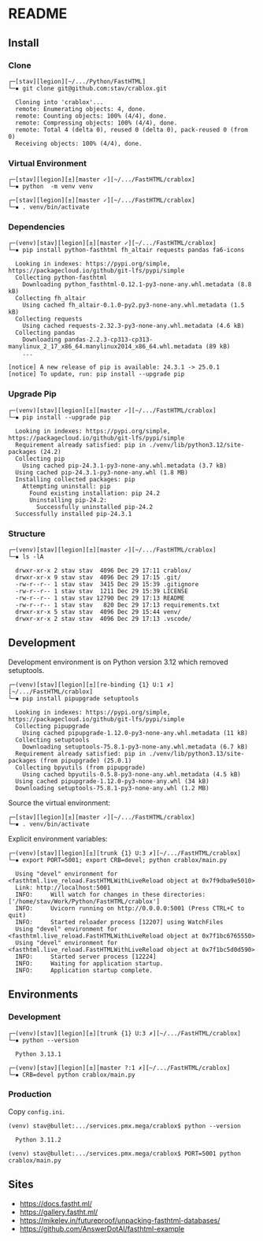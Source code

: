 # README

## Install

### Clone

    ┌─[stav][legion][~/.../Python/FastHTML]
    └─▪ git clone git@github.com:stav/crablox.git

      Cloning into 'crablox'...
      remote: Enumerating objects: 4, done.
      remote: Counting objects: 100% (4/4), done.
      remote: Compressing objects: 100% (4/4), done.
      remote: Total 4 (delta 0), reused 0 (delta 0), pack-reused 0 (from 0)
      Receiving objects: 100% (4/4), done.

### Virtual Environment

    ┌─[stav][legion][±][master ✓][~/.../FastHTML/crablox]
    └─▪ python  -m venv venv

    ┌─[stav][legion][±][master ✓][~/.../FastHTML/crablox]
    └─▪ . venv/bin/activate

### Dependencies

    ┌─(venv)[stav][legion][±][master ✓][~/.../FastHTML/crablox]
    └─▪ pip install python-fasthtml fh_altair requests pandas fa6-icons

      Looking in indexes: https://pypi.org/simple, https://packagecloud.io/github/git-lfs/pypi/simple
      Collecting python-fasthtml
        Downloading python_fasthtml-0.12.1-py3-none-any.whl.metadata (8.8 kB)
      Collecting fh_altair
        Using cached fh_altair-0.1.0-py2.py3-none-any.whl.metadata (1.5 kB)
      Collecting requests
        Using cached requests-2.32.3-py3-none-any.whl.metadata (4.6 kB)
      Collecting pandas
        Downloading pandas-2.2.3-cp313-cp313-manylinux_2_17_x86_64.manylinux2014_x86_64.whl.metadata (89 kB)
        ...

    [notice] A new release of pip is available: 24.3.1 -> 25.0.1
    [notice] To update, run: pip install --upgrade pip

### Upgrade Pip

    ┌─(venv)[stav][legion][±][master ✓][~/.../FastHTML/crablox]
    └─▪ pip install --upgrade pip

      Looking in indexes: https://pypi.org/simple, https://packagecloud.io/github/git-lfs/pypi/simple
      Requirement already satisfied: pip in ./venv/lib/python3.12/site-packages (24.2)
      Collecting pip
        Using cached pip-24.3.1-py3-none-any.whl.metadata (3.7 kB)
      Using cached pip-24.3.1-py3-none-any.whl (1.8 MB)
      Installing collected packages: pip
        Attempting uninstall: pip
          Found existing installation: pip 24.2
          Uninstalling pip-24.2:
            Successfully uninstalled pip-24.2
      Successfully installed pip-24.3.1

### Structure

    ┌─(venv)[stav][legion][±][master ✓][~/.../FastHTML/crablox]
    └─▪ ls -lA

      drwxr-xr-x 2 stav stav  4096 Dec 29 17:11 crablox/
      drwxr-xr-x 9 stav stav  4096 Dec 29 17:15 .git/
      -rw-r--r-- 1 stav stav  3415 Dec 29 15:39 .gitignore
      -rw-r--r-- 1 stav stav  1211 Dec 29 15:39 LICENSE
      -rw-r--r-- 1 stav stav 12790 Dec 29 17:13 README
      -rw-r--r-- 1 stav stav   820 Dec 29 17:13 requirements.txt
      drwxr-xr-x 5 stav stav  4096 Dec 29 15:44 venv/
      drwxr-xr-x 2 stav stav  4096 Dec 29 17:13 .vscode/

## Development

Development environment is on Python version 3.12 which removed setuptools.

    ┌─(venv)[stav][legion][±][re-binding {1} U:1 ✗][~/.../FastHTML/crablox]
    └─▪ pip install pipupgrade setuptools

      Looking in indexes: https://pypi.org/simple, https://packagecloud.io/github/git-lfs/pypi/simple
      Collecting pipupgrade
        Using cached pipupgrade-1.12.0-py3-none-any.whl.metadata (11 kB)
      Collecting setuptools
        Downloading setuptools-75.8.1-py3-none-any.whl.metadata (6.7 kB)
      Requirement already satisfied: pip in ./venv/lib/python3.13/site-packages (from pipupgrade) (25.0.1)
      Collecting bpyutils (from pipupgrade)
        Using cached bpyutils-0.5.8-py3-none-any.whl.metadata (4.5 kB)
      Using cached pipupgrade-1.12.0-py3-none-any.whl (34 kB)
      Downloading setuptools-75.8.1-py3-none-any.whl (1.2 MB)

Source the virtual environment:

    ┌─[stav][legion][±][master ✓][~/.../FastHTML/crablox]
    └─▪ . venv/bin/activate

Explicit environment variables:

    ┌─(venv)[stav][legion][±][trunk {1} U:3 ✗][~/.../FastHTML/crablox]
    └─▪ export PORT=5001; export CRB=devel; python crablox/main.py

      Using "devel" environment for <fasthtml.live_reload.FastHTMLWithLiveReload object at 0x7f9dba9e5010>
      Link: http://localhost:5001
      INFO:     Will watch for changes in these directories: ['/home/stav/Work/Python/FastHTML/crablox']
      INFO:     Uvicorn running on http://0.0.0.0:5001 (Press CTRL+C to quit)
      INFO:     Started reloader process [12207] using WatchFiles
      Using "devel" environment for <fasthtml.live_reload.FastHTMLWithLiveReload object at 0x7f1bc6765550>
      Using "devel" environment for <fasthtml.live_reload.FastHTMLWithLiveReload object at 0x7f1bc5d0d590>
      INFO:     Started server process [12224]
      INFO:     Waiting for application startup.
      INFO:     Application startup complete.

## Environments

### Development

    ┌─(venv)[stav][legion][±][trunk {1} U:3 ✗][~/.../FastHTML/crablox]
    └─▪ python --version

      Python 3.13.1

    ┌─(venv)[stav][legion][±][master ?:1 ✗][~/.../FastHTML/crablox]
    └─▪ CRB=devel python crablox/main.py

### Production

Copy `config.ini`.

    (venv) stav@bullet:.../services.pmx.mega/crablox$ python --version

      Python 3.11.2

    (venv) stav@bullet:.../services.pmx.mega/crablox$ PORT=5001 python crablox/main.py

## Sites

* https://docs.fastht.ml/
* https://gallery.fastht.ml/
* https://mikelev.in/futureproof/unpacking-fasthtml-databases/
* https://github.com/AnswerDotAI/fasthtml-example
